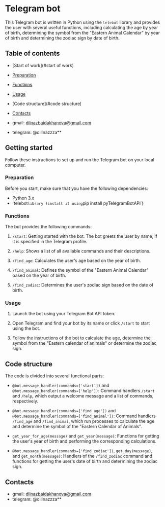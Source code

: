 # Telegram bot

This Telegram bot is written in Python using the `telebot` library and provides the user with several useful functions, including calculating the age by year of birth, determining the symbol from the "Eastern Animal Calendar" by year of birth and determining the zodiac sign by date of birth.

## Table of contents

- [Start of work](#start of work)
- [Preparation](#preparation)
- [Functions](#functions)
- [Usage](#usage)
- [Code structure](#code structure)
- [Contacts](#contacts)

- gmail: dilnazbaidakhanova@gmail.com
- telegram: @dillnazzza**

## Getting started

Follow these instructions to set up and run the Telegram bot on your local computer.

### Preparation

Before you start, make sure that you have the following dependencies:

- Python 3.x
- 'telebot` library (install it using `pip install pyTelegramBotAPI`)

### Functions

The bot provides the following commands:

1. `/start`: Getting started with the bot. The bot greets the user by name, if it is specified in the Telegram profile.

2. `/help`: Shows a list of all available commands and their descriptions.

3. `/find_age`: Calculates the user's age based on the year of birth.

4. `/find_animal`: Defines the symbol of the "Eastern Animal Calendar" based on the year of birth.

5. `/find_zodiac`: Determines the user's zodiac sign based on the date of birth.

### Usage

1. Launch the bot using your Telegram Bot API token.

2. Open Telegram and find your bot by its name or click `/start` to start using the bot.

3. Follow the instructions of the bot to calculate the age, determine the symbol from the "Eastern calendar of animals" or determine the zodiac sign.

## Code structure

The code is divided into several functional parts:

- `@bot.message_handler(commands=['start'])` and `@bot.message_handler(commands=['help'])`: Command handlers `/start` and `/help`, which output a welcome message and a list of commands, respectively.

- `@bot.message_handler(commands=['find_age'])` and `@bot.message_handler(commands=['find_animal'])`: Command handlers `/find_age` and `/find_animal`, which run processes to calculate the age and determine the symbol of the "Eastern Calendar of Animals".

- `get_year_for_age(message)` and `get_year(message)`: Functions for getting the user's year of birth and performing the corresponding calculations.

- `@bot.message_handler(commands=['find_zodiac'])`, `get_day(message)`, and `get_month(message)`: Handlers of the `/find_zodiac` command and functions for getting the user's date of birth and determining the zodiac sign.

## Contacts

- gmail: dilnazbaidakhanova@gmail.com
- telegram: @dillnazzza**
